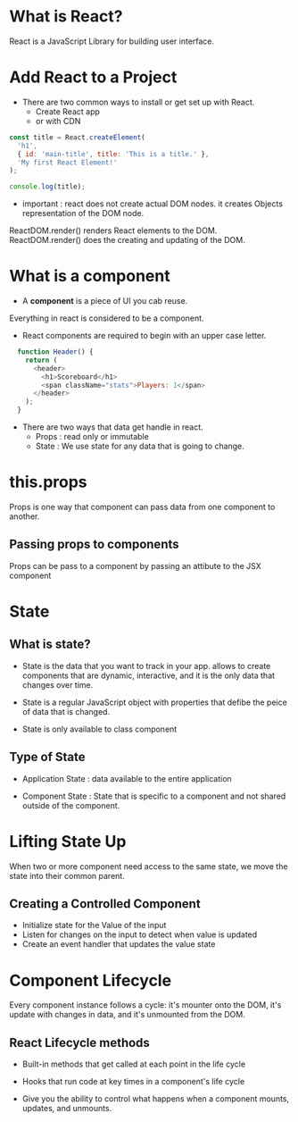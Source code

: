 # What is React? 

React is a JavaScript Library for building user interface. 

# Add React to a Project
- There are two common ways to install or get set up with React.
  - Create React app
  - or with CDN
  
```js
const title = React.createElement(
  'h1', 
  { id: 'main-title', title: 'This is a title.' },
  'My first React Element!'
);

console.log(title);
```

* important : react does not create actual DOM nodes. it creates Objects representation of the DOM node.

ReactDOM.render() renders React elements to the DOM. ReactDOM.render() does the creating and updating of the DOM.

# What is a component

- A **component** is a piece of UI you cab reuse. 

Everything in react is considered to be a component. 

- React components are required to begin with an upper case letter.

```js
  function Header() {
    return (
      <header>
        <h1>Scoreboard</h1>
        <span className="stats">Players: 1</span>
      </header>
    );
  }
```

- There are two ways that data get handle in react.
  - Props : read only or immutable
  - State : We use state for any data that is going to change.
  
# this.props

Props is one way that component can pass data from one component to another.

## Passing props to components

Props can be pass to a component by passing an attibute to the JSX component

# State
## What is state?
- State is the data that you want to track in your app. allows to create components that are dynamic, interactive, and it is the only data that changes over time.

- State is a regular JavaScript object with properties that defibe the peice of data that is changed.

- State is only available to class component


## Type of State

  - Application State : data available to the entire application
  
  - Component State : State that is specific to a component and not shared outside of the component.

# Lifting State Up

When two or more component need access to the same state, we move the state into their common parent.

## Creating a Controlled Component
- Initialize state for the Value of the input
- Listen for changes on the input to detect when value is updated
- Create an event handler that updates the value state

# Component Lifecycle
Every component instance follows a cycle: it's mounter onto the DOM, it's update with changes in data, and it's unmounted from the DOM.

## React Lifecycle methods
- Built-in methods that get called at each point in the life cycle

- Hooks that run code at key times in a component's life cycle

- Give you the ability to control what happens when a component mounts, updates, and unmounts.
